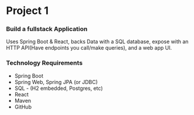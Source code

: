 # Project 1

### Build a fullstack Application  
Uses Spring Boot & React, backs Data with a SQL database, expose with an HTTP API(Have endpoints you call/make queries), and a web app UI.

### Technology Requirements  
- Spring Boot
- Spring Web, Spring JPA (or JDBC)
- SQL - (H2 embedded, Postgres, etc)
- React 
- Maven
- GitHub
